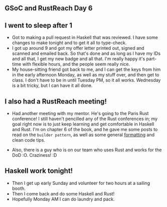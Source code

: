 ## GSoC and RustReach Day 6

## I went to sleep after 1
- Got to making a pull request in Haskell that was reviewed. I have some changes to make tonight
  and to get it all to type-check. 
- I got up around 9 and got my offer letter printed out, signed and scanned and emailed back. So that's done
  and as long as I have my IDs and all that, I get my new badge and all that. I'm really happy it's part-time
  with flexible hours, and the people seem really nice. 
- My house-sitting friend got back to me, and I can get the keys from him in the early afternoon Monday, 
  as well as my stuff over, and then get to class. I don't have to be in until Tuesday PM, so it all works.
  Wednesday is a bit tricky, but I can have it all done. 
  
## I also had a RustReach meeting!
- Had another meeting with my mentor. He's going to the Paris Rust conference! I still haven't pencilled 
  any of the Rust conferences in; my goal right now is to just keep learning and get comfortable in Haskell and Rust.
  I'm on chapter 6 of the book, and he gave me some posts to read on the ```builder pattern```, as well as some 
  general [formatting](https://doc.rust-lang.org/stable/std/fmt/index.html) and clean code tips.
  
- Also, there is a guy who is on our team who uses Rust and works for the DoD :O. Craziness! :D

## Haskell work tonight!
- Then I get up early Sunday and volunteer for two hours at a sailing booth. 
- Then I come back and do some Haskell and Rust! 
- Hopefully Monday AM I can do laundry and pack.
